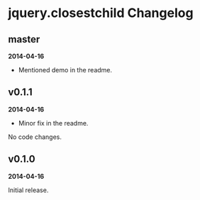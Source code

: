 # jquery.closestchild Changelog


## master

**2014-04-16**

* Mentioned demo in the readme.


## v0.1.1

**2014-04-16**

* Minor fix in the readme.

No code changes.



## v0.1.0

**2014-04-16**

Initial release.
